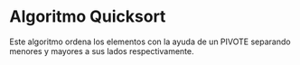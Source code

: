# Algoritmo Quicksort
Este algoritmo ordena los elementos con la ayuda de un PIVOTE separando menores y mayores a sus lados respectivamente.
